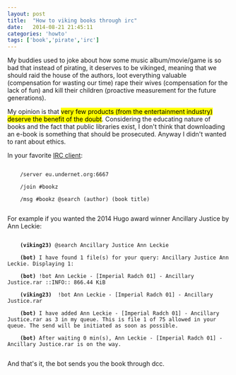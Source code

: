```yaml
---
layout: post
title:  "How to viking books through irc"
date:   2014-08-21 21:45:11
categories: 'howto'
tags: ['book','pirate','irc']
---
```


My buddies used to joke about how some music album/movie/game is so bad that instead of pirating, it deserves to be vikinged, meaning that we should raid the house of the authors, loot everything valuable (compensation for wasting our time) rape their wives (compensation for the lack of fun) and kill their children (proactive measurement for the future generations).

My opinion is that <mark>very few products (from the entertainment industry) deserve the benefit of the doubt</mark>. Considering the educating nature of books and the fact that public libraries exist, I don't think that downloading an e-book is something that should be prosecuted. Anyway I didn't wanted to rant about ethics.

In your favorite <a href="https://en.wikipedia.org/wiki/IRC_client">IRC client</a>:

<code>
	/server eu.undernet.org:6667<br>
	/join #bookz<br>
	/msg #bookz @search (author) (book title)<br>
</code>

For example if you wanted the 2014 Hugo award winner Ancillary Justice by Ann Leckie:

<code>
	<b>(viking23)</b> @search Ancillary Justice Ann Leckie<br>
	<b>(bot)</b> I have found 1 file(s) for your query: Ancillary Justice Ann Leckie. Displaying 1:<br>
	<b>(bot)</b> !bot Ann Leckie - [Imperial Radch 01] - Ancillary Justice.rar ::INFO:: 866.44 KiB<br>
	<b>(viking23)</b>  !bot Ann Leckie - [Imperial Radch 01] - Ancillary Justice.rar<br>
	<b>(bot)</b> I have added Ann Leckie - [Imperial Radch 01] - Ancillary Justice.rar as 3 in my queue. This is file 1 of 75 allowed in your queue. The send will be initiated as soon as possible.<br>
	<b>(bot)</b> After waiting 0 min(s), Ann Leckie - [Imperial Radch 01] - Ancillary Justice.rar is on the way.<br>
</code>

And that's it, the bot sends you the book through dcc.